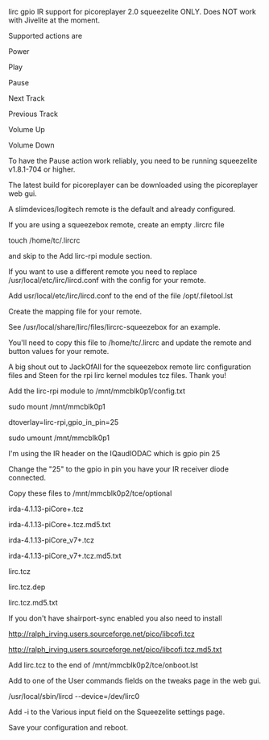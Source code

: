lirc gpio IR support for picoreplayer 2.0 squeezelite ONLY.  Does NOT work with Jivelite at the moment.

Supported actions are

Power

Play

Pause

Next Track

Previous Track

Volume Up

Volume Down

To have the Pause action work reliably, you need to be running squeezelite v1.8.1-704 or higher.

The latest build for picoreplayer can be downloaded using the picoreplayer web gui.


A slimdevices/logitech remote is the default and already configured.

If you are using a squeezebox remote, create an empty .lircrc file


touch /home/tc/.lircrc


and skip to the Add lirc-rpi module section.


If you want to use a different remote you need to replace /usr/local/etc/lirc/lircd.conf with the config for your remote.

Add usr/local/etc/lirc/lircd.conf to the end of the file /opt/.filetool.lst

Create the mapping file for your remote.

See /usr/local/share/lirc/files/lircrc-squeezebox for an example.

You'll need to copy this file to /home/tc/.lircrc and update the remote and button values for your remote.

A big shout out to JackOfAll for the squeezebox remote lirc configuration files and Steen for the rpi lirc kernel modules tcz files.  Thank you!


Add the lirc-rpi module to /mnt/mmcblk0p1/config.txt


sudo mount /mnt/mmcblk0p1

dtoverlay=lirc-rpi,gpio_in_pin=25

sudo umount /mnt/mmcblk0p1


I'm using the IR header on the IQaudIODAC which is gpio pin 25

Change the "25" to the gpio in pin you have your IR receiver diode connected.


Copy these files to /mnt/mmcblk0p2/tce/optional

irda-4.1.13-piCore+.tcz

irda-4.1.13-piCore+.tcz.md5.txt

irda-4.1.13-piCore_v7+.tcz

irda-4.1.13-piCore_v7+.tcz.md5.txt

lirc.tcz

lirc.tcz.dep

lirc.tcz.md5.txt


If you don't have shairport-sync enabled you also need to install 

http://ralph_irving.users.sourceforge.net/pico/libcofi.tcz

http://ralph_irving.users.sourceforge.net/pico/libcofi.tcz.md5.txt


Add lirc.tcz to the end of /mnt/mmcblk0p2/tce/onboot.lst


Add to one of the User commands fields on the tweaks page in the web gui.


/usr/local/sbin/lircd --device=/dev/lirc0


Add -i to the Various input field on the Squeezelite settings page.


Save your configuration and reboot.
